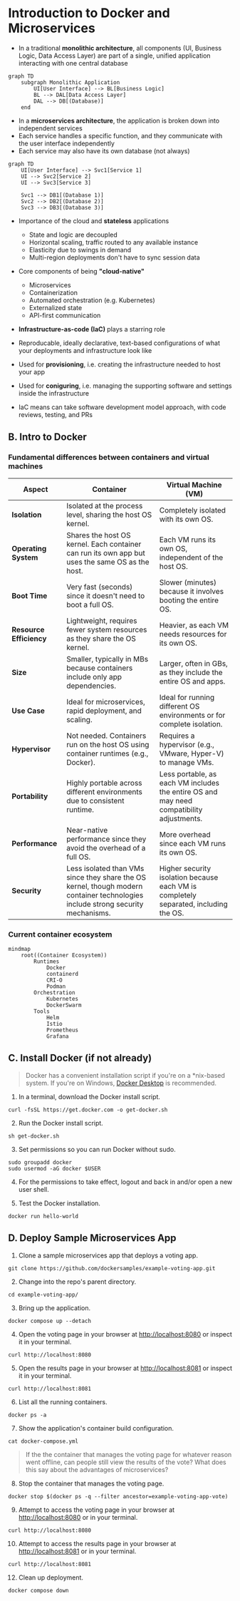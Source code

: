 # Introduction to Docker and Microservices

- In a traditional **monolithic architecture**, all components (UI, Business Logic, Data Access Layer) are part of a single, unified application interacting with one central database

```mermaid
graph TD
    subgraph Monolithic Application
        UI[User Interface] --> BL[Business Logic]
        BL --> DAL[Data Access Layer]
        DAL --> DB[(Database)]
    end
```

- In a **microservices architecture**, the application is broken down into independent services
- Each service handles a specific function, and they communicate with the user interface independently
- Each service may also have its own database (not always)

```mermaid
graph TD
    UI[User Interface] --> Svc1[Service 1]
    UI --> Svc2[Service 2]
    UI --> Svc3[Service 3]

    Svc1 --> DB1[(Database 1)]
    Svc2 --> DB2[(Database 2)]
    Svc3 --> DB3[(Database 3)]
```

- Importance of the cloud and **stateless** applications
  - State and logic are decoupled
  - Horizontal scaling, traffic routed to any available instance
  - Elasticity due to swings in demand
  - Multi-region deployments don't have to sync session data

- Core components of being **"cloud-native"**
  - Microservices
  - Containerization
  - Automated orchestration (e.g. Kubernetes)
  - Externalized state
  - API-first communication
 
- **Infrastructure-as-code (IaC)** plays a starring role
 - Reproducable, ideally declarative, text-based configurations of what your deployments and infrastructure look like
 - Used for **provisioning**, i.e. creating the infrastructure needed to host your app
 - Used for **coniguring**, i.e. managing the supporting software and settings inside the infrastructure
 - IaC means can take software development model approach, with code reviews, testing, and PRs

## B. Intro to Docker

### Fundamental differences between containers and virtual machines
| **Aspect**                    | **Container**                                           | **Virtual Machine (VM)**                           |
|-------------------------------|---------------------------------------------------------|----------------------------------------------------|
| **Isolation**                  | Isolated at the process level, sharing the host OS kernel. | Completely isolated with its own OS.               |
| **Operating System**      | Shares the host OS kernel. Each container can run its own app but uses the same OS as the host. | Each VM runs its own OS, independent of the host OS. |
| **Boot Time**                  | Very fast (seconds) since it doesn't need to boot a full OS. | Slower (minutes) because it involves booting the entire OS. |
| **Resource Efficiency**        | Lightweight, requires fewer system resources as they share the OS kernel. | Heavier, as each VM needs resources for its own OS. |
| **Size**                       | Smaller, typically in MBs because containers include only app dependencies. | Larger, often in GBs, as they include the entire OS and apps. |
| **Use Case**                   | Ideal for microservices, rapid deployment, and scaling. | Ideal for running different OS environments or for complete isolation. |
| **Hypervisor**                 | Not needed. Containers run on the host OS using container runtimes (e.g., Docker). | Requires a hypervisor (e.g., VMware, Hyper-V) to manage VMs. |
| **Portability**                | Highly portable across different environments due to consistent runtime. | Less portable, as each VM includes the entire OS and may need compatibility adjustments. |
| **Performance**                | Near-native performance since they avoid the overhead of a full OS. | More overhead since each VM runs its own OS. |
| **Security**                   | Less isolated than VMs since they share the OS kernel, though modern container technologies include strong security mechanisms. | Higher security isolation because each VM is completely separated, including the OS. |

### Current container ecosystem
```mermaid
mindmap
    root((Container Ecosystem))
        Runtimes
            Docker
            containerd
            CRI-O
            Podman
        Orchestration
            Kubernetes
            DockerSwarm
        Tools
            Helm
            Istio
            Prometheus
            Grafana
```

## C. Install Docker (if not already)
> Docker has a convenient installation script if you're on a *nix-based system. If you're on Windows, [Docker Desktop](https://docs.docker.com/desktop/install/windows-install/) is recommended.

1. In a terminal, download the Docker install script.

```
curl -fsSL https://get.docker.com -o get-docker.sh
```

2. Run the Docker install script.  

```
sh get-docker.sh
```

3. Set permissions so you can run Docker without sudo.

```
sudo groupadd docker
sudo usermod -aG docker $USER
```

4. For the permissions to take effect, logout and back in and/or open a new user shell.

5. Test the Docker installation.

```
docker run hello-world
```

## D. Deploy Sample Microservices App

1. Clone a sample microservices app that deploys a voting app.

```
git clone https://github.com/dockersamples/example-voting-app.git
```

2. Change into the repo's parent directory.

```
cd example-voting-app/
```

3. Bring up the application.

```
docker compose up --detach
```

4. Open the voting page in your browser at [http://localhost:8080](http://localhost:8080) or inspect it in your terminal.

```
curl http://localhost:8080
```

5. Open the results page in your browser at [http://localhost:8081](http://localhost:8081) or inspect it in your terminal.

```
curl http://localhost:8081
```

6. List all the running containers.

```
docker ps -a
```

7. Show the application's container build configuration.

```
cat docker-compose.yml
```

> If the the container that manages the voting page for whatever reason went offline, can people still view the results of the vote? What does this say about the advantages of microservices?

8. Stop the container that manages the voting page.

```
docker stop $(docker ps -q --filter ancestor=example-voting-app-vote)
```

9. Attempt to access the voting page in your browser at [http://localhost:8080](http://localhost:8080) or in your terminal.

```
curl http://localhost:8080
```

10. Attempt to access the results page in your browser at [http://localhost:8081](http://localhost:8081) or in your terminal.

```
curl http://localhost:8081
```

12. Clean up deployment.

```
docker compose down
```
